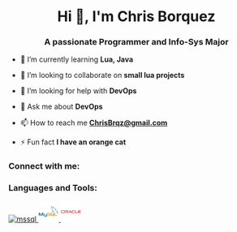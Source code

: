 <h1 align="center">Hi 👋, I'm Chris Borquez</h1>
<h3 align="center">A passionate Programmer and Info-Sys Major</h3>

- 🌱 I’m currently learning **Lua, Java**

- 👯 I’m looking to collaborate on **small lua projects**

- 🤝 I’m looking for help with **DevOps**

- 💬 Ask me about **DevOps**

- 📫 How to reach me **ChrisBrqz@gmail.com**

- ⚡ Fun fact **I have an orange cat**

<h3 align="left">Connect with me:</h3>
<p align="left">
</p>

<h3 align="left">Languages and Tools:</h3>
<p align="left"> <a href="https://www.microsoft.com/en-us/sql-server" target="_blank" rel="noreferrer"> <img src="https://www.svgrepo.com/show/303229/microsoft-sql-server-logo.svg" alt="mssql" width="40" height="40"/> </a> <a href="https://www.mysql.com/" target="_blank" rel="noreferrer"> <img src="https://raw.githubusercontent.com/devicons/devicon/master/icons/mysql/mysql-original-wordmark.svg" alt="mysql" width="40" height="40"/> </a> <a href="https://www.oracle.com/" target="_blank" rel="noreferrer"> <img src="https://raw.githubusercontent.com/devicons/devicon/master/icons/oracle/oracle-original.svg" alt="oracle" width="40" height="40"/> </a> </p>
